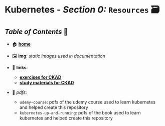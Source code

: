 # **Kubernetes** - ***Section 0:*** `Resources` 🗃️

## ***Table of Contents*** 📜

* 🏠 [**home**](https://github.com/aguerrero232/kubernetes-zero-to-pro)

* 🖼️ **img**: *static images used in documentation*

* 🔗 **links**:
  * [**exercises for CKAD**](https://github.com/dgkanatsios/CKAD-exercises)
  * [**study materials for CKAD**](https://github.com/lucassha/CKAD-resources)

* 📁 *pdfs*:
  * `udemy-course`: pdfs of the udemy course used to learn kubernetes and helped create this repository
  * `kubernetes-up-and-running`: pdfs of the book used to learn kubernetes and helped create this repository
